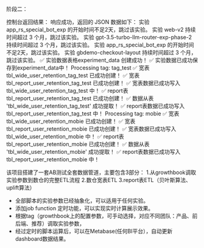 阶段二：


控制台返回结果：
响应成功，返回的 JSON 数据如下：
实验 app_rs_special_bot_exp 的开始时间不足2天，跳过该实验。
实验 web-v2 持续时间超过 3 个月，跳过该实验。
实验 gpt-3.5-turbo-llm-router-exp-phase-2 持续时间超过 3 个月，跳过该实验。
实验 app_rs_special_bot_exp 的开始时间不足2天，跳过该实验。
实验 gbdemo-checkout-layout 持续时间超过 3 个月，跳过该实验。
✅ 实验数据表格experiment_data 创建成功！
✅ 实验数据已成功保存到experiment_data中！
Processing tag: tag_test
✅ 宽表 tbl_wide_user_retention_tag_test 已成功创建！
✅ 宽表 tbl_report_user_retention_tag_test 已成功创建！
✅ 宽表数据已成功写入 tbl_wide_user_retention_tag_test 中！
✅ report表 tbl_report_user_retention_tag_test 已成功创建！
✅ 数据从表 'tbl_wide_user_retention_tag_test' 成功提取！
✅ report表数据已成功写入 tbl_report_user_retention_tag_test 中！
Processing tag: mobie
✅ 宽表 tbl_wide_user_retention_mobie 已成功创建！
✅ 宽表 tbl_report_user_retention_mobie 已成功创建！
✅ 宽表数据已成功写入 tbl_wide_user_retention_mobie 中！
✅ report表 tbl_report_user_retention_mobie 已成功创建！
✅ 数据从表 'tbl_wide_user_retention_mobie' 成功提取！
✅ report表数据已成功写入 tbl_report_user_retention_mobie 中！


该项目搭建了一套AB测试全套数据管道，主要包含3部分：
1.从growthbook调取实验参数到数仓的完整ETL流程
2.数仓宽表ETL
3.report表ETL（贝叶斯算法、uplift算法）

* 全部脚本的实验参数已经抽象化，可以适用于任何实验。
* 添加job function 定时功能，可以实现实时计算展示效果。
* 根据tag（growthbook上的配置参数，可手动选择，对应不同团队：产品、前后端、推荐）调取实验参数，
* 经过定时的脚本运算后，可以在Metabase(任何BI平台），自动更新dashboard数据结果。


